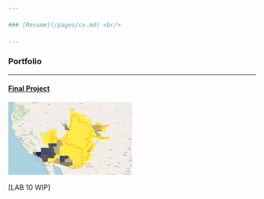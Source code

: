 ```yaml
---

### [Resume](/pages/cv.md) <br/>

---
```


### Portfolio
---

#### [Final Project](/finalproj/index.md) <br/>
<img src="./images/thumbnail.png" width = "50%" height = "50%"/>



[LAB 10 WIP] <br/>



